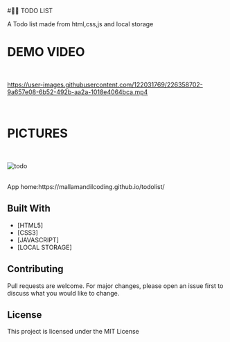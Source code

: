#📃📃 TODO LIST

A Todo list made from html,css,js and local storage


# DEMO VIDEO

<br>




https://user-images.githubusercontent.com/122031769/226358702-9a657e08-6b52-492b-aa2a-1018e4064bca.mp4

<br>


# PICTURES

<br>


![todo](https://user-images.githubusercontent.com/122031769/226358882-29cd68cc-c21d-433c-91b7-c5178e9a83a2.png)



<br>
App home:https://mallamandilcoding.github.io/todolist/



## Built With
- [HTML5]
- [CSS3]
- [JAVASCRIPT]
- [LOCAL STORAGE]



## Contributing
Pull requests are welcome. For major changes, please open an issue first to discuss what you would like to change.

## License
This project is licensed under the MIT License
